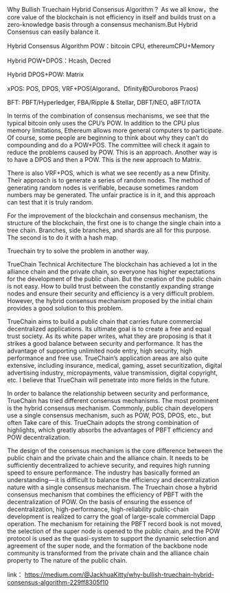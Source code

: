 Why Bullish Truechain Hybrid Consensus Algorithm？
As we all know，the core value of the blockchain is not efficiency in itself and builds trust on a zero-knowledge basis through a consensus mechanism.But Hybrid Consensus can easily balance it.

Hybrid Consensus Algorithm
POW：bitcoin CPU, ethereumCPU+Memory

Hybrid POW+DPOS：Hcash, Decred

Hybrid DPOS+POW: Matrix

xPOS: POS, DPOS, VRF+POS(Algorand、Dfinity和Ouroboros Praos)

BFT: PBFT/Hyperledger, FBA/Ripple & Stellar, DBFT/NEO, aBFT/IOTA

In terms of the combination of consensus mechanisms, we see that the typical bitcoin only uses the CPU’s POW. In addition to the CPU plus memory limitations, Ethereum allows more general computers to participate. Of course, some people are beginning to think about why they can’t do compounding and do a POW+POS. The committee will check it again to reduce the problems caused by POW. This is an approach. Another way is to have a DPOS and then a POW. This is the new approach to Matrix.

There is also VRF+POS, which is what we see recently as a new Dfinity. Their approach is to generate a series of random nodes. The method of generating random nodes is verifiable, because sometimes random numbers may be generated. The unfair practice is in it, and this approach can test that it is truly random.

For the improvement of the blockchain and consensus mechanism, the structure of the blockchain, the first one is to change the single chain into a tree chain. Branches, side branches, and shards are all for this purpose. The second is to do it with a hash map.

Truechain try to solve the problem in another way.

TrueChain Technical Architecture
The blockchain has achieved a lot in the alliance chain and the private chain, so everyone has higher expectations for the development of the public chain. But the creation of the public chain is not easy. How to build trust between the constantly expanding strange nodes and ensure their security and efficiency is a very difficult problem. However, the hybrid consensus mechanism proposed by the initial chain provides a good solution to this problem.

TrueChain aims to build a public chain that carries future commercial decentralized applications. Its ultimate goal is to create a free and equal trust society. As its white paper writes, what they are proposing is that it strikes a good balance between security and performance. It has the advantage of supporting unlimited node entry, high security, high performance and free use. TrueChain’s application areas are also quite extensive, including insurance, medical, gaming, asset securitization, digital advertising industry, micropayments, value transmission, digital copyright, etc. I believe that TrueChain will penetrate into more fields in the future.

In order to balance the relationship between security and performance, TrueChain has tried different consensus mechanisms. The most prominent is the hybrid consensus mechanism. Commonly, public chain developers use a single consensus mechanism, such as POW, POS, DPOS, etc., but often Take care of this. TrueChain adopts the strong combination of highlights, which greatly absorbs the advantages of PBFT efficiency and POW decentralization.

The design of the consensus mechanism is the core difference between the public chain and the private chain and the alliance chain. It needs to be sufficiently decentralized to achieve security, and requires high running speed to ensure performance. The industry has basically formed an understanding — it is difficult to balance the efficiency and decentralization nature with a single consensus mechanism. The Truechain chose a hybrid consensus mechanism that combines the efficiency of PBFT with the decentralization of POW. On the basis of ensuring the essence of decentralization, high-performance, high-reliability public-chain development is realized to carry the goal of large-scale commercial Dapp operation. The mechanism for retaining the PBFT record book is not moved, the selection of the super node is opened to the public chain, and the POW protocol is used as the quasi-system to support the dynamic selection and agreement of the super node, and the formation of the backbone node community is transformed from the private chain and the alliance chain property to The nature of the public chain.

link：
https://medium.com/@JackhuaKitty/why-bullish-truechain-hybrid-consensus-algorithm-229ff8305f10
